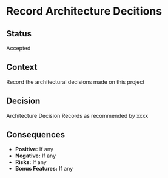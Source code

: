 # Record Architecture Decitions #
## Status ##
Accepted
## Context ##
Record the architectural decisions made on this project
## Decision ##
Architecture Decision Records as recommended by xxxx
## Consequences ##
* **Positive:** If any 
* **Negative:** If any
* **Risks:** If any
* **Bonus Features:** If any

